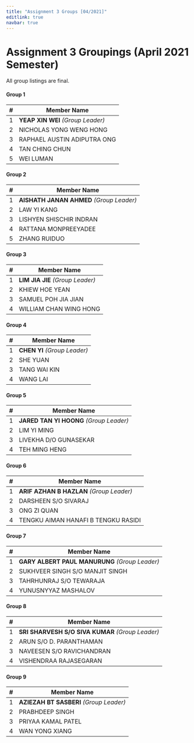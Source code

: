 ```yaml
---
title: "Assignment 3 Groups [04/2021]"
editlink: true
navbar: true
---
```


# Assignment 3 Groupings (April 2021 Semester)

All group listings are final.

#### Group 1

|  #  | Member Name                       |
| :-: | --------------------------------- |
|  1  | **YEAP XIN WEI** _(Group Leader)_ |
|  2  | NICHOLAS YONG WENG HONG           |
|  3  | RAPHAEL AUSTIN ADIPUTRA ONG       |
|  4  | TAN CHING CHUN                    |
|  5  | WEI LUMAN                         |

#### Group 2

|  #  | Member Name                              |
| :-: | ---------------------------------------- |
|  1  | **AISHATH JANAN AHMED** _(Group Leader)_ |
|  2  | LAW YI KANG                              |
|  3  | LISHYEN SHISCHIR INDRAN                  |
|  4  | RATTANA MONPREEYADEE                     |
|  5  | ZHANG RUIDUO                             |

#### Group 3

|  #  | Member Name                      |
| :-: | -------------------------------- |
|  1  | **LIM JIA JIE** _(Group Leader)_ |
|  2  | KHIEW HOE YEAN                   |
|  3  | SAMUEL POH JIA JIAN              |
|  4  | WILLIAM CHAN WING HONG           |

#### Group 4

|  #  | Member Name                  |
| :-: | ---------------------------- |
|  1  | **CHEN YI** _(Group Leader)_ |
|  2  | SHE YUAN                     |
|  3  | TANG WAI KIN                 |
|  4  | WANG LAI                     |

#### Group 5

|  #  | Member Name                             |
| :-: | --------------------------------------- |
|  1  | **JARED TAN YI HOONG** _(Group Leader)_ |
|  2  | LIM YI MING                             |
|  3  | LIVEKHA D/O GUNASEKAR                   |
|  4  | TEH MING HENG                           |

#### Group 6

|  #  | Member Name                              |
| :-: | ---------------------------------------- |
|  1  | **ARIF AZHAN B HAZLAN** _(Group Leader)_ |
|  2  | DARSHEEN S/O SIVARAJ                     |
|  3  | ONG ZI QUAN                              |
|  4  | TENGKU AIMAN HANAFI B TENGKU RASIDI      |

#### Group 7

|  #  | Member Name                                    |
| :-: | ---------------------------------------------- |
|  1  | **GARY ALBERT PAUL MANURUNG** _(Group Leader)_ |
|  2  | SUKHVEER SINGH S/O MANJIT SINGH                |
|  3  | TAHRHUNRAJ S/O TEWARAJA                        |
|  4  | YUNUSNYYAZ MASHALOV                            |

#### Group 8

|  #  | Member Name                                      |
| :-: | ------------------------------------------------ |
|  1  | **SRI SHARVESH S/O SIVA KUMAR** _(Group Leader)_ |
|  2  | ARUN S/O D. PARANTHAMAN                          |
|  3  | NAVEESEN S/O RAVICHANDRAN                        |
|  4  | VISHENDRAA RAJASEGARAN                           |

#### Group 9

|  #  | Member Name                             |
| :-: | --------------------------------------- |
|  1  | **AZIEZAH BT SASBERI** _(Group Leader)_ |
|  2  | PRABHDEEP SINGH                         |
|  3  | PRIYAA KAMAL PATEL                      |
|  4  | WAN YONG XIANG                          |
